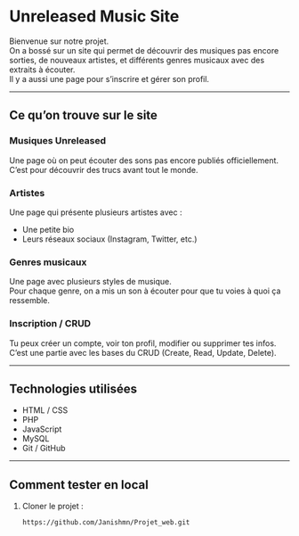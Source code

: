 # Unreleased Music Site

Bienvenue sur notre projet.  
On a bossé sur un site qui permet de découvrir des musiques pas encore sorties, de nouveaux artistes, et différents genres musicaux avec des extraits à écouter.  
Il y a aussi une page pour s’inscrire et gérer son profil.

---

## Ce qu’on trouve sur le site

### Musiques Unreleased
Une page où on peut écouter des sons pas encore publiés officiellement. C’est pour découvrir des trucs avant tout le monde.

### Artistes
Une page qui présente plusieurs artistes avec :
- Une petite bio
- Leurs réseaux sociaux (Instagram, Twitter, etc.)

### Genres musicaux
Une page avec plusieurs styles de musique.  
Pour chaque genre, on a mis un son à écouter pour que tu voies à quoi ça ressemble.

### Inscription / CRUD
Tu peux créer un compte, voir ton profil, modifier ou supprimer tes infos.  
C’est une partie avec les bases du CRUD (Create, Read, Update, Delete).

---

## Technologies utilisées

- HTML / CSS
- PHP
- JavaScript
- MySQL
- Git / GitHub

---

## Comment tester en local

1. Cloner le projet :
   ```bash
   https://github.com/Janishmn/Projet_web.git
